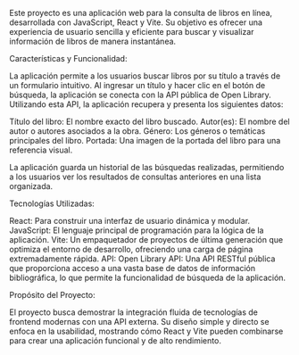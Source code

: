 Este proyecto es una aplicación web para la consulta de libros en línea, desarrollada con JavaScript, React y Vite. Su objetivo es ofrecer una experiencia de 
usuario sencilla y eficiente para buscar y visualizar información de libros de manera instantánea.

Características y Funcionalidad:

La aplicación permite a los usuarios buscar libros por su título a través de un formulario intuitivo. Al ingresar un título y hacer clic en el botón de búsqueda, 
la aplicación se conecta con la API pública de Open Library. Utilizando esta API, la aplicación recupera y presenta los siguientes datos:

Título del libro: El nombre exacto del libro buscado.
Autor(es): El nombre del autor o autores asociados a la obra.
Género: Los géneros o temáticas principales del libro.
Portada: Una imagen de la portada del libro para una referencia visual.

La aplicación guarda un historial de las búsquedas realizadas, permitiendo a los usuarios ver los resultados de consultas anteriores en una lista organizada.

Tecnologías Utilizadas:

React: Para construir una interfaz de usuario dinámica y modular.
JavaScript: El lenguaje principal de programación para la lógica de la aplicación.
Vite: Un empaquetador de proyectos de última generación que optimiza el entorno de desarrollo, ofreciendo una carga de página extremadamente rápida.
API: Open Library API: Una API RESTful pública que proporciona acceso a una vasta base de datos de información bibliográfica, lo que permite la funcionalidad 
de búsqueda de la aplicación.

Propósito del Proyecto:

El proyecto busca demostrar la integración fluida de tecnologías de frontend modernas con una API externa. Su diseño simple y directo se enfoca en la usabilidad, 
mostrando cómo React y Vite pueden combinarse para crear una aplicación funcional y de alto rendimiento.
